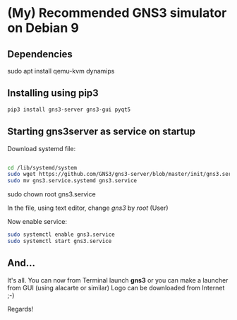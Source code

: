# (My) Recommended GNS3 simulator on Debian 9

## Dependencies
sudo apt install qemu-kvm dynamips

## Installing using pip3

```bash
pip3 install gns3-server gns3-gui pyqt5
```

## Starting gns3server as service on startup

Download systemd file:

``` bash

cd /lib/systemd/system
sudo wget https://github.com/GNS3/gns3-server/blob/master/init/gns3.service.systemd
sudo mv gns3.service.systemd gns3.service
```
sudo chown root gns3.service

In the file, using text editor, change *gns3* by *root* (User)

Now enable service:
``` bash
sudo systemctl enable gns3.service
sudo systemctl start gns3.service
```
## And...

It's all. You can now from Terminal launch **gns3** or you can make a launcher from GUI (using alacarte or similar)
Logo can be downloaded from Internet ;-)

Regards!
